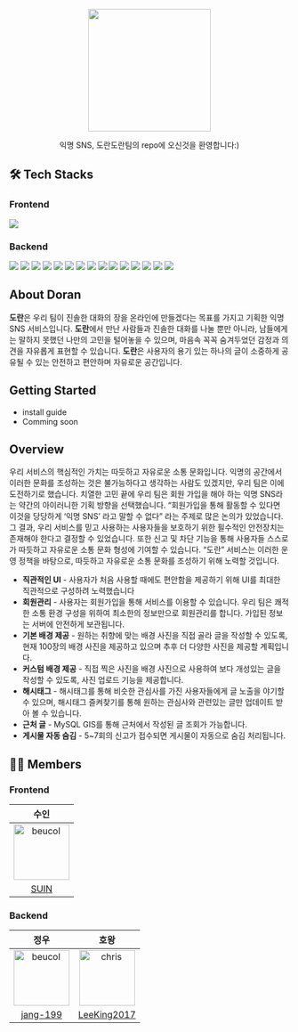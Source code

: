 <p align="center">
    <img src="https://github.com/jang-199/DoranDoran/assets/68003036/30aca6d4-ba6d-4aa4-8368-377c3359b258" width="220" height="220">
</p>
<div align="center">
  익명 SNS, 도란도란팀의 repo에 오신것을 환영합니다:)
</div>

## 🛠 Tech Stacks

### Frontend
<div>
    <img src="https://img.shields.io/badge/Flutter-02569B?style=flat-square&logo=Flutter&logoColor=white">
</div>

### Backend
<div>
    <img src="https://img.shields.io/badge/JAVA-007396?style=flat-square&logo=java&logoColor=white">
    <img src="https://img.shields.io/badge/Gradle-02303A?style=flat-square&logo=Gradle&logoColor=white"/>
    <img src="https://img.shields.io/badge/Spring-6DB33F?style=flat-square&logo=Spring&logoColor=white"/>
    <img src="https://img.shields.io/badge/Spring Boot-6DB33F?style=flat-square&logo=Spring Boot&logoColor=white"/>
    <img src="https://img.shields.io/badge/Spring Security-6DB33F?style=flat-square&logo=Spring Security&logoColor=white"/>
    <img src="https://img.shields.io/badge/JUnit5-25A162?style=flat-square&logo=JUnit5&logoColor=white"/>
    <img src="https://img.shields.io/badge/MySQL-4479A1?style=flat-square&logo=MySQL&logoColor=white"/>
    <img src="https://img.shields.io/badge/Redis-DC382D?style=flat-square&logo=Redis&logoColor=white"/>
    <img src="https://img.shields.io/badge/Prometheus-E6522C?style=flat-square&logo=Prometheus&logoColor=white"/>
    <img src="https://img.shields.io/badge/Grafana-F46800?style=flat-square&logo=Grafana&logoColor=white"/>
    <img src="https://img.shields.io/badge/Elastic Stack-005571?style=flat-square&logo=Elastic Stack&logoColor=white"/>
    <img src="https://img.shields.io/badge/ApacheJmeter-D22128?style=flat-square&logo=ApacheJmeter&logoColor=white"/>
    <img src="https://img.shields.io/badge/git-F05032?style=flat-square&logo=git&logoColor=white"/>
    <img src="https://img.shields.io/badge/github-181717?style=flat-square&logo=github&logoColor=white"/>
    <img src="https://img.shields.io/badge/githubactions-2088FF?style=flat-square&logo=githubactions&logoColor=white"/>
</div>


## About Doran

**도란**은 우리 팀이 진솔한 대화의 장을 온라인에 만들겠다는 목표를 가지고 기획한 익명 SNS 서비스입니다. **도란**에서 만난 사람들과 진솔한 대화를 나눌 뿐만 아니라, 남들에게는 말하지 못했던 나만의 고민을 털어놓을 수 있으며, 마음속 꼭꼭 숨겨두었던 감정과 의견을 자유롭게 표현할 수 있습니다. **도란**은 사용자의 용기 있는 하나의 글이 소중하게 공유될 수 있는 안전하고 편안하며 자유로운 공간입니다.


## Getting Started
 * install guide
 * Comming soon
 
## Overview
우리 서비스의 핵심적인 가치는 따듯하고 자유로운 소통 문화입니다. 익명의 공간에서 이러한 문화를 조성하는 것은 불가능하다고 생각하는 사람도 있겠지만, 우리 팀은 이에 도전하기로 했습니다. 치열한 고민 끝에 우리 팀은 회원 가입을 해야 하는 익명 SNS라는 약간의 아이러니한 기획 방향을 선택했습니다. “회원가입을 통해 활동할 수 있다면 이것을 당당하게 ‘익명 SNS’ 라고 말할 수 없다” 라는 주제로 많은 논의가 있었습니다. 그 결과, 우리 서비스를 믿고 사용하는 사용자들을 보호하기 위한 필수적인 안전장치는 존재해야 한다고 결정할 수 있었습니다. 또한 신고 및 차단 기능을 통해 사용자들 스스로가 따듯하고 자유로운 소통 문화 형성에 기여할 수 있습니다. “도란” 서비스는 이러한 운영 정책을 바탕으로, 따듯하고 자유로운 소통 문화를 조성하기 위해 노력할 것입니다.

* **직관적인 UI** - 사용자가 처음 사용할 때에도 편안함을 제공하기 위해 UI를 최대한 직관적으로 구성하려 노력했습니다
* **회원관리** - 사용자는 회원가입을 통해 서비스를 이용할 수 있습니다. 우리 팀은 쾌적한 소통 환경 구성을 위하여 최소한의 정보만으로 회원관리를 합니다. 가입된 정보는 서버에 안전하게 보관됩니다.
* **기본 배경 제공** - 원하는 취향에 맞는 배경 사진을 직접 골라 글을 작성할 수 있도록, 현재 100장의 배경 사진을 제공하고 있으며 추후 더 다양한 사진을 제공할 계획입니다.
* **커스텀 배경 제공** - 직접 찍은 사진을 배경 사진으로 사용하여 보다 개성있는 글을 작성할 수 있도록, 사진 업로드 기능을 제공합니다.
* **해시태그** - 해시태그를 통해 비슷한 관심사를 가진 사용자들에게 글 노출을 야기할 수 있으며, 해시태그 즐켜찾기를 통해 원하는 관심사와 관련있는 글만 업데이트 받아 볼 수 있습니다.
* **근처 글** - MySQL GIS를 통해 근처에서 작성된 글 조회가 가능합니다.
* **게시물 자동 숨김** - 5~7회의 신고가 접수되면 게시물이 자동으로 숨김 처리됩니다.


## 🙇🏻 Members

### Frontend

|수인|
|:-:|
|<img src="https://avatars.githubusercontent.com/u/87413903?v=4" alt="beucol" width="100" height="100">|
|[SUIN](https://github.com/lsuinl)|
### Backend

|정우|호왕|
|:-:|:--:|
|<img src="https://avatars.githubusercontent.com/u/68003036?v=4" alt="beucol" width="100" height="100">|<img src="https://avatars.githubusercontent.com/u/114158271?v=4" alt="chris" width="100" height="100">|
|[jang-199](https://github.com/jang-199)|[LeeKing2017](https://github.com/LeeKing2017)|
